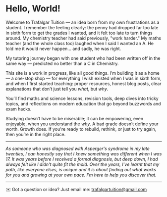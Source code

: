 # Hello, World!

Welcome to Trafalgar Tuition — an idea born from my own frustrations as a student. I remember the feeling clearly: the penny had dropped far too late in sixth form to get the grades I wanted, and it felt too late to turn things around. My chemistry teacher had said previously, "work harder." My maths teacher (and the whole class too) laughed when I said I wanted an A. He told me it would never happen... and sadly, he was right.

My tutoring journey began with one student who had been written off in the same way — predicted no better than a C in Chemistry.

This site is a work in progress, like all good things. I'm building it as a home — a one-stop shop — for everything I wish existed when I was in sixth form, and when I first started teaching: proper resources, honest blog posts, clear explanations that don’t just tell you *what*, but *why*.

You’ll find maths and science lessons, revision tools, deep dives into tricky topics, and reflections on modern education that go beyond buzzwords and exam hacks.

Studying doesn’t have to be miserable; it can be empowering, even enjoyable, when you understand the *why*.
A bad grade doesn’t define your worth. Growth does.
If you're ready to rebuild, rethink, or just to try again, then you’re in the right place.

---

*As someone who was diagnosed with Asperger's syndrome in my late twenties, I can honestly say that I knew something was different when I was 17. It was years before I received a formal diagnosis, but deep down, I had always felt like I didn't quite fit the mold. Over the years, I've learnt that my path, like everyone elses, is unique and it is about finding out what works for you and growing at your own pace. I'm here to help you discover that.*

---

✉️ Got a question or idea? Just email me: [trafalgartuition@gmail.com](mailto:trafalgartuition@gmail.com)
